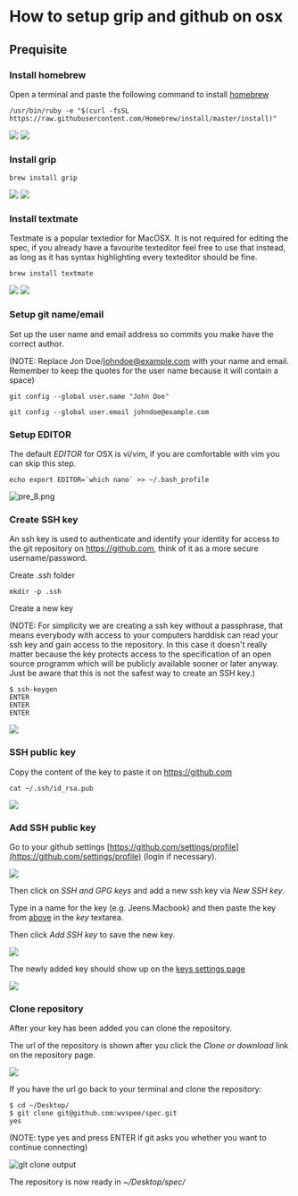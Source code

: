 How to setup grip and github on osx
===================================

Prequisite
----------

### Install homebrew

Open a terminal and paste the following command to install [homebrew](https://brew.sh/)

```
/usr/bin/ruby -e "$(curl -fsSL https://raw.githubusercontent.com/Homebrew/install/master/install)"
```

<img src='/res/doc/grip-github-osx/pre_2.png' />
<img src='/res/doc/grip-github-osx/pre_3.png' />

### Install grip

```
brew install grip
```

<img src='/res/doc/grip-github-osx/pre_4.png' />
<img src='/res/doc/grip-github-osx/pre_5.png' />


### Install textmate

Textmate is a popular textedior for MacOSX. It is not required for editing the spec, if you already have a favourite texteditor feel free to use that instead, as long as it has syntax highlighting every texteditor should be fine.

```
brew install textmate
```
<img src='/res/doc/grip-github-osx/pre_6.png' />
<img src='/res/doc/grip-github-osx/pre_7.png' />

### Setup git name/email

Set up the user name and email address so commits you make have the correct author.

(NOTE: Replace Jon Doe/johndoe@example.com with your name and email. Remember to keep the quotes for the user name because it will contain a space)

`git config --global user.name "John Doe"`

`git config --global user.email johndoe@example.com`

### Setup EDITOR

The default *EDITOR* for OSX is vi/vim, if you are comfortable with vim you can skip this step.

```
echo export EDITOR=`which nano` >> ~/.bash_profile
```

![pre_8.png](/res/doc/grip-github-osx/pre_8.png)

### Create SSH key

An ssh key is used to authenticate and identify your identity for access to the git repository on <https://github.com>, think of it as a more secure username/password.

Create *.ssh* folder

```
mkdir -p .ssh
```


Create a new key

(NOTE: For simplicity we are creating a ssh key without a passphrase, that means everybody with access to your computers harddisk can read your ssh key and gain access to the repository. In this case it doesn't really matter because the key protects access to the specification of an open source programm which will be publicly available sooner or later anyway. Just be aware that this is not the safest way to create an SSH key.)
```
$ ssh-keygen
ENTER
ENTER
ENTER
```
<img src='/res/doc/grip-github-osx/pre_9.png' />


### SSH public key

Copy the content of the key to paste it on <https://github.com>

```
cat ~/.ssh/id_rsa.pub
```
<img src='/res/doc/grip-github-osx/pre_10.png' />

### Add SSH public key

Go to your github settings [https://github.com/settings/profile](https://github.com/settings/profile) (login if necessary).

![](/res/doc/grip-github-osx/github_1.png)


Then click on *SSH and GPG keys* and add a new ssh key via *New SSH key*.

Type in a name for the key (e.g. Jeens Macbook) and then paste the key from [above](#above) in the *key* textarea.

Then click *Add SSH key* to save the new key.

![](/res/doc/grip-github-osx/github_2.png)


The newly added key should show up on the [keys settings page](https://github.com/settings/keys)

![](/res/doc/grip-github-osx/github_3.png)



### Clone repository

After your key has been added you can clone the repository.

The url of the repository is shown after you click the *Clone or download* link on the repository page.

![](/res/doc/grip-github-osx/github_4.png)

If you have the url go back to your terminal and clone the repository:

```
$ cd ~/Desktop/
$ git clone git@github.com:wvspee/spec.git
yes
```

(NOTE: type yes and press ENTER if git asks you whether you want to continue connecting)

![git clone output](/res/doc/grip-github-osx/clone_1.png)

The repository is now ready in *~/Desktop/spec/*
